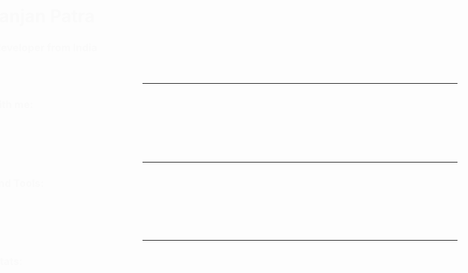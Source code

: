 <h1 align="center">Hi 👋, I'm Pritiranjan Patra</h1>
<h3 align="center">A passionate frontend developer from India</h3>

<p align="center">
  <img src="https://komarev.com/ghpvc/?username=pritiranjanpatra2&label=Profile%20views&color=0e75b6&style=flat" alt="pritiranjanpatra2" />
  <a href="https://github.com/ryo-ma/github-profile-trophy"><img src="https://github-profile-trophy.vercel.app/?username=pritiranjanpatra2&theme=onedark" alt="pritiranjanpatra2" /></a>
</p>

---

<h3 align="center">Connect with me:</h3>
<p align="center">
  <a href="https://twitter.com/jacktriggered1" target="blank">
    <img src="https://img.shields.io/badge/Twitter-1DA1F2?style=for-the-badge&logo=twitter&logoColor=white" alt="jacktriggered1" />
  </a>
  <a href="https://linkedin.com/in/pritiranjan-patra-771a91287" target="blank">
    <img src="https://img.shields.io/badge/LinkedIn-0A66C2?style=for-the-badge&logo=linkedin&logoColor=white" alt="pritiranjan-patra-771a91287" />
  </a>
  <a href="https://codesandbox.com/pritiranjanpatra2" target="blank">
    <img src="https://img.shields.io/badge/CodeSandbox-151515?style=for-the-badge&logo=codesandbox&logoColor=white" alt="pritiranjanpatra2" />
  </a>
  <a href="https://instagram.com/patra_prtitiranjan957" target="blank">
    <img src="https://img.shields.io/badge/Instagram-E4405F?style=for-the-badge&logo=instagram&logoColor=white" alt="patra_prtitiranjan957" />
  </a>
  <a href="https://www.hackerrank.com/patrapritiranja1" target="blank">
    <img src="https://img.shields.io/badge/HackerRank-2EC866?style=for-the-badge&logo=hackerrank&logoColor=white" alt="patrapritiranja1" />
  </a>
  <a href="https://www.leetcode.com/patrapritiranjan11" target="blank">
    <img src="https://img.shields.io/badge/LeetCode-FFA116?style=for-the-badge&logo=leetcode&logoColor=black" alt="patrapritiranjan11" />
  </a>
  <a href="https://auth.geeksforgeeks.org/user/patrapriti19of" target="blank">
    <img src="https://img.shields.io/badge/GeeksforGeeks-008000?style=for-the-badge&logo=geeksforgeeks&logoColor=white" alt="patrapriti19of" />
  </a>
</p>

---

<h3 align="center">Languages and Tools:</h3>
<p align="center">
  <a href="https://babeljs.io/" target="_blank" rel="noreferrer">
    <img src="https://img.shields.io/badge/Babel-F9DC3E?style=for-the-badge&logo=babel&logoColor=black" alt="babel" />
  </a>
  <a href="https://getbootstrap.com" target="_blank" rel="noreferrer">
    <img src="https://img.shields.io/badge/Bootstrap-563D7C?style=for-the-badge&logo=bootstrap&logoColor=white" alt="bootstrap" />
  </a>
  <a href="https://www.cprogramming.com/" target="_blank" rel="noreferrer">
    <img src="https://img.shields.io/badge/C-00599C?style=for-the-badge&logo=c&logoColor=white" alt="c" />
  </a>
  <a href="https://www.chartjs.org" target="_blank" rel="noreferrer">
    <img src="https://img.shields.io/badge/Chart.js-F5788D?style=for-the-badge&logo=chartdotjs&logoColor=white" alt="chartjs" />
  </a>
  <a href="https://www.w3schools.com/cpp/" target="_blank" rel="noreferrer">
    <img src="https://img.shields.io/badge/C++-00599C?style=for-the-badge&logo=cplusplus&logoColor=white" alt="cplusplus" />
  </a>
  <a href="https://www.w3schools.com/css/" target="_blank" rel="noreferrer">
    <img src="https://img.shields.io/badge/CSS3-1572B6?style=for-the-badge&logo=css3&logoColor=white" alt="css3" />
  </a>
  <a href="https://www.figma.com/" target="_blank" rel="noreferrer">
    <img src="https://img.shields.io/badge/Figma-F24E1E?style=for-the-badge&logo=figma&logoColor=white" alt="figma" />
  </a>
  <a href="https://git-scm.com/" target="_blank" rel="noreferrer">
    <img src="https://img.shields.io/badge/Git-F05032?style=for-the-badge&logo=git&logoColor=white" alt="git" />
  </a>
  <a href="https://www.w3.org/html/" target="_blank" rel="noreferrer">
    <img src="https://img.shields.io/badge/HTML5-E34F26?style=for-the-badge&logo=html5&logoColor=white" alt="html5" />
  </a>
  <a href="https://www.java.com" target="_blank" rel="noreferrer">
    <img src="https://img.shields.io/badge/Java-007396?style=for-the-badge&logo=java&logoColor=white" alt="java" />
  </a>
  <a href="https://developer.mozilla.org/en-US/docs/Web/JavaScript" target="_blank" rel="noreferrer">
    <img src="https://img.shields.io/badge/JavaScript-F7DF1E?style=for-the-badge&logo=javascript&logoColor=black" alt="javascript" />
  </a>
  <a href="https://www.mysql.com/" target="_blank" rel="noreferrer">
    <img src="https://img.shields.io/badge/MySQL-4479A1?style=for-the-badge&logo=mysql&logoColor=white" alt="mysql" />
  </a>
  <a href="https://postman.com" target="_blank" rel="noreferrer">
    <img src="https://img.shields.io/badge/Postman-FF6C37?style=for-the-badge&logo=postman&logoColor=white" alt="postman" />
  </a>
  <a href="https://reactjs.org/" target="_blank" rel="noreferrer">
    <img src="https://img.shields.io/badge/React-20232A?style=for-the-badge&logo=react&logoColor=61DAFB" alt="react" />
  </a>
  <a href="https://www.selenium.dev" target="_blank" rel="noreferrer">
    <img src="https://img.shields.io/badge/Selenium-43B02A?style=for-the-badge&logo=selenium&logoColor=white" alt="selenium" />
  </a>
  <a href="https://tailwindcss.com/" target="_blank" rel="noreferrer">
    <img src="https://img.shields.io/badge/TailwindCSS-38B2AC?style=for-the-badge&logo=tailwind-css&logoColor=white" alt="tailwind" />
  </a>
</p>

---

<h3 align="center">GitHub Stats:</h3>
<p align="center">
  <img src="https://github-readme-stats.vercel.app/api/top-langs?username=pritiranjanpatra2&show_icons=true&locale=en&layout=compact" alt="pritiranjanpatra2" />
</p>
<p align="center">
  <img src="https://github-readme-stats.vercel.app/api?username=pritiranjanpatra2&show_icons=true&locale=en" alt="pritiranjanpatra2" />
</p>
<p align="center">
  <img src="https://github-readme-streak-stats.herokuapp.com/?user=pritiranjanpatra2&" alt="pritiranjanpatra2" />
</p>

<style>
@keyframes slideIn {
  from {
    transform: translateX(-100%);
    opacity: 0;
  }
  to {
    transform: translateX(0);
    opacity: 1;
  }
}

h1, h3, p, a, img {
  animation: slideIn 1s ease-in-out;
}
</style>
